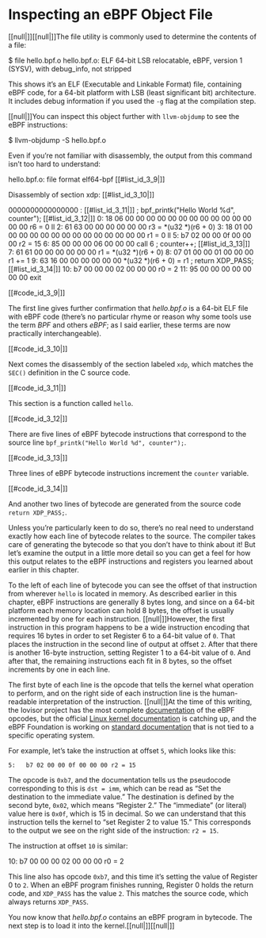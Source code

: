 # Inspecting an eBPF Object File

[[null|]][[null|]]The file utility is commonly used to determine the contents of a file:

$ file hello.bpf.o
hello.bpf.o: ELF 64-bit LSB relocatable, eBPF, version 1 (SYSV), with debug\_info,
not stripped

This shows it’s an ELF (Executable and Linkable Format) file, containing eBPF code, for a 64-bit platform with LSB (least significant bit) architecture. It includes debug information if you used the `-g` flag at the compilation step.

[[null|]]You can inspect this object further with `llvm-objdump` to see the eBPF instructions:

$ llvm-objdump -S hello.bpf.o

Even if you’re not familiar with disassembly, the output from this command isn’t too hard to understand:

hello.bpf.o:    file format elf64-bpf               [[#list_id_3_9|]]

Disassembly of section xdp:                         [[#list_id_3_10|]]

0000000000000000 :                           [[#list_id_3_11|]]
;  bpf\_printk("Hello World %d", counter");          [[#list_id_3_12|]] 
    0:   18 06 00 00 00 00 00 00 00 00 00 00 00 00 00 00 r6 = 0 ll
    2:   61 63 00 00 00 00 00 00 r3 = \*(u32 \*)(r6 + 0)
    3:   18 01 00 00 00 00 00 00 00 00 00 00 00 00 00 00 r1 = 0 ll
    5:   b7 02 00 00 0f 00 00 00 r2 = 15
    6:   85 00 00 00 06 00 00 00 call 6
;  counter++;                                       [[#list_id_3_13|]]
    7:   61 61 00 00 00 00 00 00 r1 = \*(u32 \*)(r6 + 0)
    8:   07 01 00 00 01 00 00 00 r1 += 1
    9:   63 16 00 00 00 00 00 00 \*(u32 \*)(r6 + 0) = r1
;  return XDP\_PASS;                                 [[#list_id_3_14|]]
   10:   b7 00 00 00 02 00 00 00 r0 = 2
   11:   95 00 00 00 00 00 00 00 exit

[[#code_id_3_9|]]

The first line gives further confirmation that _hello.bpf.o_ is a 64-bit ELF file with eBPF code (there’s no particular rhyme or reason why some tools use the term _BPF_ and others _eBPF_; as I said earlier, these terms are now practically interchangeable).

[[#code_id_3_10|]]

Next comes the disassembly of the section labeled `xdp`, which matches the `SEC()` definition in the C source code.

[[#code_id_3_11|]]

This section is a function called `hello`.

[[#code_id_3_12|]]

There are five lines of eBPF bytecode instructions that correspond to the source line `bpf_printk("Hello World %d", counter");`.

[[#code_id_3_13|]]

Three lines of eBPF bytecode instructions increment the `counter` variable.

[[#code_id_3_14|]]

And another two lines of bytecode are generated from the source code `return XDP_PASS;`.

Unless you’re particularly keen to do so, there’s no real need to understand exactly how each line of bytecode relates to the source. The compiler takes care of generating the bytecode so that you don’t have to think about it! But let’s examine the output in a little more detail so you can get a feel for how this output relates to the eBPF instructions and registers you learned about earlier in this chapter.

To the left of each line of bytecode you can see the offset of that instruction from wherever `hello` is located in memory. As described earlier in this chapter, eBPF instructions are generally 8 bytes long, and since on a 64-bit platform each memory location can hold 8 bytes, the offset is usually incremented by one for each instruction. [[null|]]However, the first instruction in this program happens to be a wide instruction encoding that requires 16 bytes in order to set Register 6 to a 64-bit value of `0`. That places the instruction in the second line of output at offset `2`. After that there is another 16-byte instruction, setting Register 1 to a 64-bit value of `0`. And after that, the remaining instructions each fit in 8 bytes, so the offset increments by one in each line.

The first byte of each line is the opcode that tells the kernel what operation to perform, and on the right side of each instruction line is the human-readable interpretation of the instruction. [[null|]]At the time of this writing, the Iovisor project has the most complete [documentation](https://oreil.ly/nLbLp) of the eBPF opcodes, but the official [Linux kernel documentation](https://oreil.ly/yp-jW) is catching up, and the eBPF Foundation is working on [standard documentation](https://oreil.ly/7ZWzj) that is not tied to a specific operating system.

For example, let’s take the instruction at offset `5`, which looks like this:

    5:   b7 02 00 00 0f 00 00 00 r2 = 15

The opcode is `0xb7`, and the documentation tells us the pseudocode corresponding to this is `dst = imm`, which can be read as “Set the destination to the immediate value.” The destination is defined by the second byte, `0x02`, which means “Register 2.” The “immediate” (or literal) value here is `0x0f`, which is 15 in decimal. So we can understand that this instruction tells the kernel to “set Register 2 to value 15.” This corresponds to the output we see on the right side of the instruction: `r2 = 15`.

The instruction at offset `10` is similar:

   10:   b7 00 00 00 02 00 00 00 r0 = 2

This line also has opcode `0xb7`, and this time it’s setting the value of Register 0 to `2`. When an eBPF program finishes running, Register 0 holds the return code, and `XDP_PASS` has the value `2`. This matches the source code, which always returns `XDP_PASS`.

You now know that _hello.bpf.o_ contains an eBPF program in bytecode. The next step is to load it into the kernel.[[null|]][[null|]]
